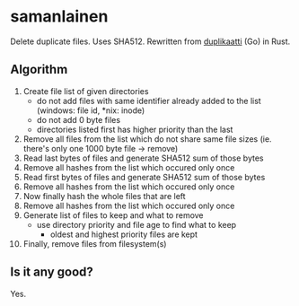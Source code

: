 # samanlainen

Delete duplicate files. Uses SHA512. Rewritten from [duplikaatti](https://github.com/raspi/duplikaatti) (Go) in Rust.

## Algorithm

1. Create file list of given directories
    * do not add files with same identifier already added to the list (windows: file id, *nix: inode)
    * do not add 0 byte files
    * directories listed first has higher priority than the last
1. Remove all files from the list which do not share same file sizes (ie. there's only one 1000 byte file -> remove)
1. Read last bytes of files and generate SHA512 sum of those bytes
1. Remove all hashes from the list which occured only once
1. Read first bytes of files and generate SHA512 sum of those bytes
1. Remove all hashes from the list which occured only once
1. Now finally hash the whole files that are left
1. Remove all hashes from the list which occured only once
1. Generate list of files to keep and what to remove
    * use directory priority and file age to find what to keep
        * oldest and highest priority files are kept
1. Finally, remove files from filesystem(s)

## Is it any good?

Yes.